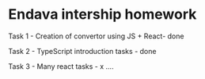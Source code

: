 # Endava intership homework

Task 1 - Creation of convertor using JS + React- done

Task 2 - TypeScript introduction tasks - done

Task 3 - Many react tasks - x
....  

